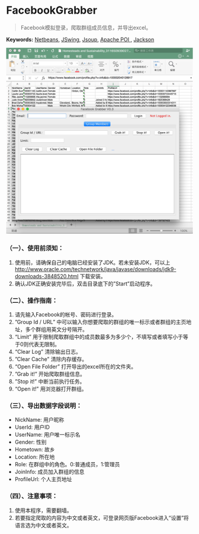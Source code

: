 # FacebookGrabber
> Facebook模拟登录，爬取群组成员信息，并导出excel。

**Keywords:** [Netbeans](https://netbeans.org/), [JSwing](https://www.javatpoint.com/java-swing), [Jsoup](https://jsoup.org/), [Apache POI ](https://poi.apache.org/), [Jackson](https://github.com/FasterXML/jackson)

![主界面](main.png)

### （一）、使用前须知：
1. 使用前，请确保自己的电脑已经安装了JDK。若未安装JDK，可以上 http://www.oracle.com/technetwork/java/javase/downloads/jdk9-downloads-3848520.html 下载安装。
2. 确认JDK正确安装完毕后，双击目录底下的”Start”启动程序。

### （二）、操作指南：
1. 请先输入Facebook的帐号、密码进行登录。
2. ”Group Id / URL” 中可以输入你想要爬取的群组的唯一标示或者群组的主页地址，多个群组用英文分号隔开。
3. “Limit” 用于限制爬取群组中的成员数最多为多少个，不填写或者填写小于等于0则代表无限制。
4. “Clear Log” 清除输出日志。
5. ”Clear Cache” 清除内存缓存。
6. “Open File Folder” 打开导出的excel所在的文件夹。
7. ”Grab it!” 开始爬取群组信息。
8. ”Stop it!” 中断当前执行任务。
9. “Open it!” 用浏览器打开群组。

### （三）、导出数据字段说明：
- NickName: 用户昵称
- UserId: 用户ID
- UserName: 用户唯一标示名
- Gender: 性别
- Hometown: 故乡
- Location: 所在地
- Role: 在群组中的角色。0:普通成员，1:管理员
- JoinInfo: 成员加入群组的信息
- ProfileUrl: 个人主页地址

### （四）、注意事项：
1. 使用本程序，需要翻墙。
2. 若要指定爬取的内容为中文或者英文，可登录网页版Facebook进入“设置”将语言选为中文或者英文。


